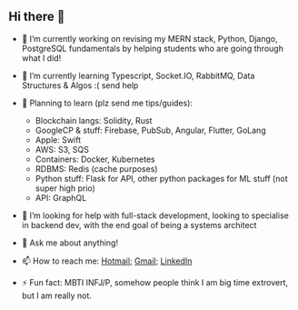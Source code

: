 ## Hi there 👋

<!-- **c-zhenhao/c-zhenhao** is a ✨ _special_ ✨ repository because its `README.md` (this file) appears on your GitHub profile. -->

<!-- Here are some ideas to get you started: -->

- 🔭 I’m currently working on revising my MERN stack, Python, Django, PostgreSQL fundamentals by helping students who are going through what I did!

- 🌱 I’m currently learning Typescript, Socket.IO, RabbitMQ, Data Structures & Algos :( send help

- 📝 Planning to learn (plz send me tips/guides):
    - Blockchain langs: Solidity, Rust
    - GoogleCP & stuff: Firebase, PubSub, Angular, Flutter, GoLang
    - Apple: Swift
    - AWS: S3, SQS
    - Containers: Docker, Kubernetes
    - RDBMS: Redis (cache purposes)
    - Python stuff: Flask for API, other python packages for ML stuff (not super high prio)
    - API: GraphQL
<!-- - 👯 I’m looking to collaborate on ... -->

- 🤔 I’m looking for help with full-stack development, looking to specialise in backend dev, with the end goal of being a systems architect

- 💬 Ask me about anything!

- 📫 How to reach me: [Hotmail](mailto:czhenhao@hotmail.com); [Gmail](mailto:zhenhaoc@gmail.com); [LinkedIn](https://www.linkedin.com/in/zhenhaoc/)
<!-- - 😄 Pronouns: ... -->

- ⚡ Fun fact: MBTI INFJ/P, somehow people think I am big time extrovert, but I am really not.
